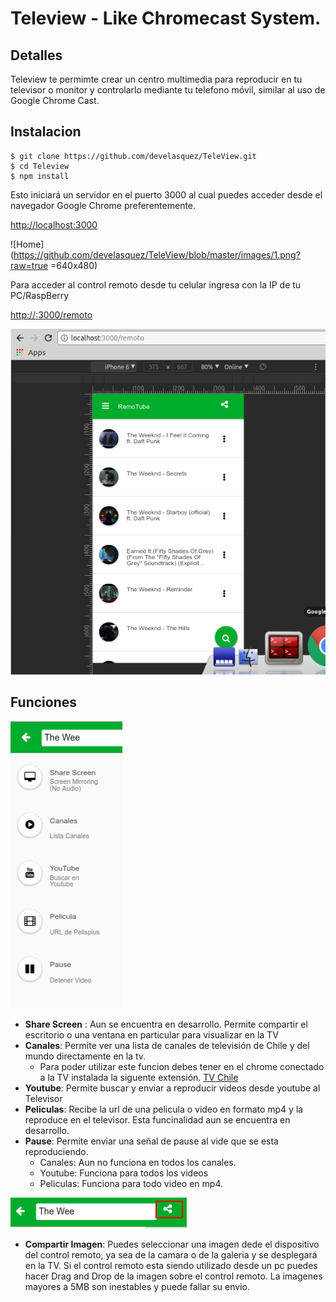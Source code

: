 # Teleview - Like Chromecast System.

## Detalles

Teleview te permimte crear un centro multimedia para reproducir en tu televisor o monitor y controlarlo mediante tu telefono móvil, similar al uso de Google Chrome Cast.

## Instalacion

	$ git clone https://github.com/develasquez/TeleView.git
	$ cd Teleview
    $ npm install

Esto iniciará un servidor en el puerto 3000 al cual puedes acceder desde el navegador Google Chrome preferentemente.

[http://localhost:3000](http://localhost:3000)

![Home](https://github.com/develasquez/TeleView/blob/master/images/1.png?raw=true =640x480)


Para acceder al control remoto desde tu celular ingresa con la IP de tu PC/RaspBerry 

[http://<IP>:3000/remoto](http://127.0.0.1:3000/remoto)

![Control Remoto](https://github.com/develasquez/TeleView/blob/master/images/2.png?raw=true)

## Funciones

![Funciones](https://github.com/develasquez/TeleView/blob/master/images/3.png?raw=true)

* __Share Screen__ : Aun se encuentra en desarrollo. Permite compartir el escritorio o una ventana en particular para visualizar en la TV
* __Canales__: Permite ver una lista de canales de televisión de Chile y del mundo directamente en la tv. 
    - Para poder utilizar este funcion debes tener en el chrome conectado a la TV instalada la siguente extensión. [TV Chile](https://chrome.google.com/webstore/detail/monkibu-tv-y-radios-onlin/phimhnckkaofkllcoledjilakgbeohli)
* __Youtube__: Permite buscar y enviar a reproducir videos desde youtube al Televisor
* __Peliculas__: Recibe la url de una pelicula o video en formato mp4 y la reproduce en el televisor. Esta funcinalidad aun se encuentra en desarrollo.
* __Pause__: Permite enviar una señal de pause al vide que se esta reproduciendo.
    - Canales: Aun no funciona en todos los canales.
    - Youtube: Funciona para todos los videos
    - Peliculas: Funciona para todo video en mp4.


![Funciones](https://github.com/develasquez/TeleView/blob/master/images/4.png?raw=true)

* __Compartir Imagen__: Puedes seleccionar una imagen dede el dispositivo del control remoto, ya sea de la camara o de la galeria y se desplegará en la TV.
    Si el control remoto esta siendo utilizado desde un pc puedes hacer Drag and Drop de la imagen sobre el control remoto.
    La imagenes mayores a 5MB son inestables y puede fallar su envio.

